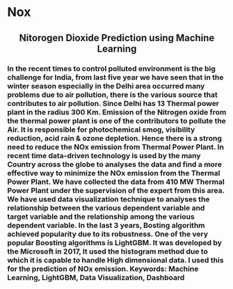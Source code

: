 # Nox
<center>
        <h2> Nitorogen Dioxide Prediction using Machine Learning </h2>
      </center>
<h3> In the recent times to control polluted environment is the big challenge for India, from last five year 
we have seen that in the winter season especially in the Delhi area occurred many problems due to 
air pollution, there is the various source that contributes to air pollution. Since
Delhi has 13 Thermal power plant in the radius 300 Km. Emission of the Nitrogen oxide from the 
thermal power plant is one of the contributors to pollute the Air.
It is responsible for photochemical smog, visibility reduction, acid rain & ozone depletion. Hence 
there is a strong need to reduce the NOx emission from Thermal Power Plant. 
In recent time data-driven technology is used by the many Country across the globe to analyses the 
data and find a more effective way to minimize the NOx emission from the Thermal Power Plant.
We have collected the data from 410 MW Thermal Power Plant under the supervision of the expert 
from this area. We have used data visualization technique to analyses the relationship between the 
various dependent variable and target variable and the relationship among the various dependent 
variable. In the last 3 years, Bosting algorithm achieved popularity due to its robustness.
One of the very popular Boosting algorithms is LightGBM. It was developed by the Microsoft in 
2017, It used the histogram method due to which it is capable to handle High dimensional data. I 
used this for the prediction of NOx emission.
Keywords: Machine Learning, LightGBM, Data Visualization, Dashboard </h3>
